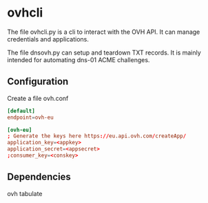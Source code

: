 # ovhcli
The file ovhcli.py is a cli to interact with the OVH API. It can manage credentials and applications.

The file dnsovh.py can setup and teardown TXT records. It is mainly intended for automating dns-01 ACME challenges.

## Configuration
Create a file ovh.conf

```toml
[default]
endpoint=ovh-eu

[ovh-eu]
; Generate the keys here https://eu.api.ovh.com/createApp/
application_key=<appkey>
application_secret=<appsecret>
;consumer_key=<conskey>
```

## Dependencies
ovh
tabulate
